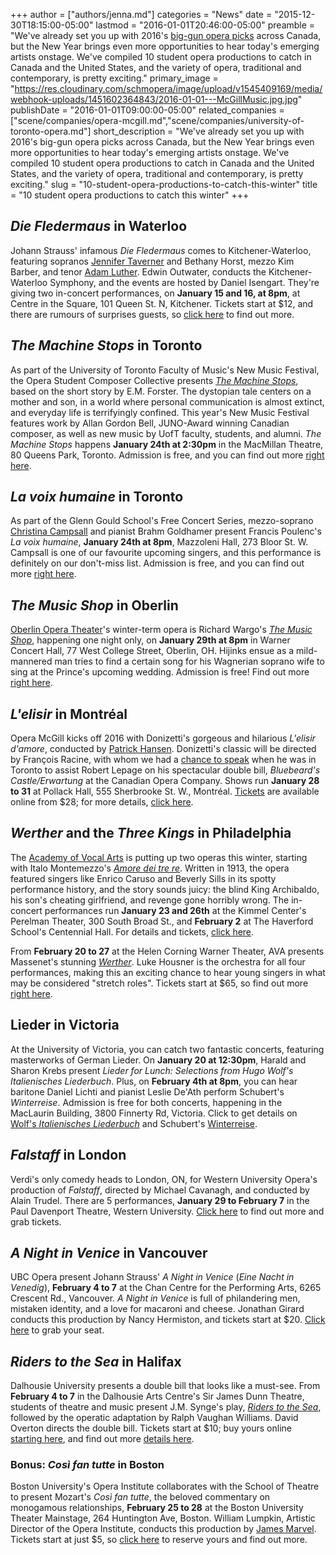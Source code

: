 +++
author = ["authors/jenna.md"]
categories = "News"
date = "2015-12-30T18:15:00-05:00"
lastmod = "2016-01-01T20:46:00-05:00"
preamble = "We've already set you up with 2016's [big-gun opera picks](/9-ways-to-fend-off-a-canadian-winter/) across Canada, but the New Year brings even more opportunities to hear today's emerging artists onstage. We've compiled 10 student opera productions to catch in Canada and the United States, and the variety of opera, traditional and contemporary, is pretty exciting."
primary_image = "https://res.cloudinary.com/schmopera/image/upload/v1545409169/media/webhook-uploads/1451602364843/2016-01-01---McGillMusic.jpg.jpg"
publishDate = "2016-01-01T09:00:00-05:00"
related_companies = ["scene/companies/opera-mcgill.md","scene/companies/university-of-toronto-opera.md"]
short_description = "We&#039;ve already set you up with 2016&#039;s big-gun opera picks across Canada, but the New Year brings even more opportunities to hear today&#039;s emerging artists onstage. We&#039;ve compiled 10 student opera productions to catch in Canada and the United States, and the variety of opera, traditional and contemporary, is pretty exciting."
slug = "10-student-opera-productions-to-catch-this-winter"
title = "10 student opera productions to catch this winter"
+++

## *Die Fledermaus* in Waterloo

Johann Strauss' infamous *Die Fledermaus* comes to Kitchener-Waterloo, featuring sopranos [Jennifer Taverner](/scene/people/jennifer-taverner/) and Bethany Horst, mezzo Kim Barber, and tenor [Adam Luther](/scene/people/adam-luther/). Edwin Outwater, conducts the Kitchener-Waterloo Symphony, and the events are hosted by Daniel Isengart. They're giving two in-concert performances, on **January 15 and 16, at 8pm**, at Centre in the Square, 101 Queen St. N, Kitchener. Tickets start at $12, and there are rumours of surprises guests, so [click here](https://tickets.kwsymphony.ca/single/EventDetail.aspx?p=1827) to find out more.

## *The Machine Stops* in Toronto

As part of the University of Toronto Faculty of Music's New Music Festival, the Opera Student Composer Collective presents [*The Machine Stops*](https://music.utoronto.ca/concerts-events.php?eid=583), based on the short story by E.M. Forster. The dystopian tale centers on a mother and son, in a world where personal communication is almost extinct, and everyday life is terrifyingly confined. This year's New Music Festival features work by Allan Gordon Bell, JUNO-Award winning Canadian composer, as well as new music by UofT faculty, students, and alumni. *The Machine Stops* happens **January 24th at 2:30pm** in the MacMillan Theatre, 80 Queens Park, Toronto. Admission is free, and you can find out more [right here](https://music.utoronto.ca/concerts-events.php?eid=583).

## *La voix humaine* in Toronto

As part of the Glenn Gould School's Free Concert Series, mezzo-soprano [Christina Campsall](/scene/people/christina-campsall/) and pianist Brahm Goldhamer present Francis Poulenc's *La voix humaine*, **January 24th at 8pm**, Mazzoleni Hall, 273 Bloor St. W. Campsall is one of our favourite upcoming singers, and this performance is definitely on our don't-miss list. Admission is free, and you can find out more [right here](https://www.facebook.com/events/541573745993031/).

## *The Music Shop* in Oberlin

[Oberlin Opera Theater](/scene/companies/oberlin-college-and-conservatory/)'s winter-term opera is Richard Wargo's [*The Music Shop*](https://calendar.oberlin.edu/event/winter_term_opera_the_music_shop_by_richard_wargo?utm_campaign=widget&utm_medium=widget&utm_source=Oberlin+College#.VoWXdZOAOko), happening one night only, on **January 29th at 8pm** in Warner Concert Hall, 77 West College Street, Oberlin, OH. Hijinks ensue as a mild-mannered man tries to find a certain song for his Wagnerian soprano wife to sing at the Prince's upcoming wedding. Admission is free! Find out more [right here](https://calendar.oberlin.edu/event/winter_term_opera_the_music_shop_by_richard_wargo?utm_campaign=widget&utm_medium=widget&utm_source=Oberlin+College#.VoWXdZOAOko).

## *L'elisir* in Montréal

Opera McGill kicks off 2016 with Donizetti's gorgeous and hilarious *L'elisir d'amore*, conducted by [Patrick Hansen](/and-i-know-things-now/). Donizetti's classic will be directed by François Racine, with whom we had a [chance to speak](/francois-racine-on-bluebeards-castle-erwartung/) when he was in Toronto to assist Robert Lepage on his spectacular double bill, *Bluebeard's Castle/Erwartung* at the Canadian Opera Company. Shows run **January 28 to 31** at Pollack Hall, 555 Sherbrooke St. W., Montréal. [Tickets](http://schulich.ticketmob.com/event.cfm?id=108718) are available online from $28; for more details, [click here](https://www.mcgill.ca/music/channels/event/opera-mcgill-donizettis-lelisir-damore-253243).

## *Werther* and the *Three Kings* in Philadelphia

The [Academy of Vocal Arts](/scene/companies/avademy-of-vocal-arts/) is putting up two operas this winter, starting with Italo Montemezzo's [*Amore dei tre re*](http://www.avaopera.org/productions/2015/lamore-dei-tre-re/). Written in 1913, the opera featured singers like Enrico Caruso and Beverly Sills in its spotty performance history, and the story sounds juicy: the blind King Archibaldo, his son's cheating girlfriend, and revenge gone horribly wrong. The in-concert performances run **January 23 and 26th** at the Kimmel Center's Perelman Theater, 300 South Broad St., and **February 2** at The Haverford School's Centennial Hall. For details and tickets, [click here](http://www.avaopera.org/productions/2015/lamore-dei-tre-re/).

From **February 20 to 27** at the Helen Corning Warner Theater, AVA presents Massenet's stunning [*Werther*](http://www.avaopera.org/productions/2015/werther/).  Luke Housner is the orchestra for all four performances, making this an exciting chance to hear young singers in what may be considered "stretch roles". Tickets start at $65, so find out more [right here](http://www.avaopera.org/productions/2015/werther/).

## Lieder in Victoria

At the University of Victoria, you can catch two fantastic concerts, featuring masterworks of German Lieder. On **January 20 at 12:30pm**, Harald and Sharon Krebs present *Lieder for Lunch: Selections from Hugo Wolf's Italienisches Liederbuch*. Plus, on **February 4th at 8pm**, you can hear baritone Daniel Lichti and pianist Leslie De'Ath perform Schubert's *Winterreise*. Admission is free for both concerts, happening in the MacLaurin Building, 3800 Finnerty Rd, Victoria. Click to get details on [Wolf's *Italienisches Liederbuch*](http://events.uvic.ca/?view=day&cal=23&day=20&month=01&year=2016#event_heading_107795) and Schubert's [Winterreise](http://events.uvic.ca/?view=day&cal=23&day=04&month=02&year=2016#event_heading_107809).

## *Falstaff* in London

Verdi's only comedy heads to London, ON, for Western University Opera's production of *Falstaff*, directed by Michael Cavanagh, and conducted by Alain Trudel. There are 5 performances, **January 29 to February 7** in the Paul Davenport Theatre, Western University. [Click here](http://www.events.westernu.ca/events/music/2016-01/opera-at-western-falstaff.html?referrer=http://events.westernu.ca/events/music/index.html?referrer=http://www.music.uwo.ca/?referrer=http://events.westernu.ca/events/music/index.html?referrer=http://www.events.westernu.ca/events/music/2016-01/opera-at-western-falstaff.html) to find out more and grab tickets.

## *A Night in Venice* in Vancouver

UBC Opera present Johann Strauss' *A Night in Venice* (*Eine Nacht in Venedig*),  **February 4 to 7** at the Chan Centre for the Performing Arts, 6265 Crescent Rd., Vancouver. *A Night in Venice* is full of philandering men, mistaken identity, and a love for macaroni and cheese. Jonathan Girard conducts this production by Nancy Hermiston, and tickets start at $20. [Click here](https://tickets.ubc.ca/online/default.asp?doWork::WScontent::loadArticle=Load&BOparam::WScontent::loadArticle::article_id=53A84990-D3E5-41F3-9FC6-AE6F5E0C059A) to grab your seat.

## *Riders to the Sea* in Halifax

Dalhousie University presents a double bill that looks like a must-see. From **February 4 to 7** in the Dalhousie Arts Centre's Sir James Dunn Theatre, students of theatre and music present J.M. Synge's play, [*Riders to the Sea*](http://www.dal.ca/faculty/arts/school-of-performing-arts/our-season/StageProductions.html), followed by the operatic adaptation by Ralph Vaughan Williams. David Overton directs the double bill. Tickets start at $10; buy yours online [starting here](https://kil-dacweb-3.cohn.dal.ca/online/default.asp?sToken=1%2Cec81620c%2C5685af7e%2C63A3BBD1-6C6C-4191-B0D1-74A44404F782%2CYcygmalpbBZ0fShDHNkJAPAsC%2BI%3D&doWork::WScontent::prevPage), and find out more [details here](http://www.dal.ca/faculty/arts/school-of-performing-arts/our-season/StageProductions.html).

### Bonus: *Così fan tutte* in Boston

Boston University's Opera Institute collaborates with the School of Theatre to present Mozart's *Così fan tutte*, the beloved commentary on monogamous relationships, **February 25 to 28** at the Boston University Theater Mainstage, 264 Huntington Ave, Boston. William Lumpkin, Artistic Director of the Opera Institute, conducts this production by [James Marvel](/talking-with-directors-operas-marvel/). Tickets start at just $5, so [click here](http://www.bostontheatrescene.com/season/BUCFA-Presents-Cosi-Fan-Tutte/) to reserve yours and find out more.

